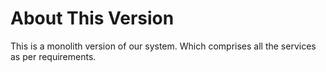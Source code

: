 # About This Version
This is a monolith version of our system. Which comprises all the services as per requirements. 